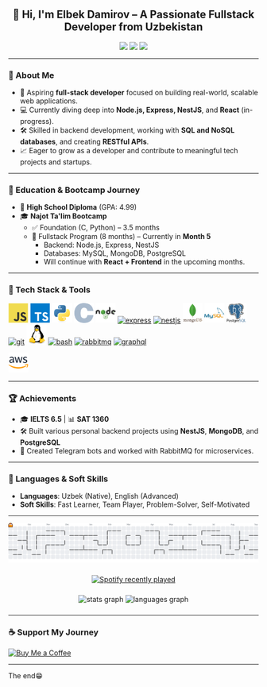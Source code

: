<h2 align="center">👋 Hi, I'm Elbek Damirov – A Passionate Fullstack Developer from Uzbekistan</h2>

<p align="center">
  <a href="mailto:elbekdamirov0415@gmail.com"><img src="https://img.shields.io/badge/Email-elbekdamirov0415@gmail.com-red?style=flat-square&logo=gmail" /></a>
  <a href="https://t.me/elbek_damirov"><img src="https://img.shields.io/badge/Telegram-@elbek_damirov-0088cc?style=flat-square&logo=telegram" /></a>
  <a href="https://github.com/elbekdamirov"><img src="https://img.shields.io/badge/GitHub-elbekdamirov-24292e?style=flat-square&logo=github" /></a>
</p>

---

### 🚀 About Me

- 🎯 Aspiring **full-stack developer** focused on building real-world, scalable web applications.
- 💻 Currently diving deep into **Node.js, Express, NestJS**, and **React** (in-progress).
- 🛠 Skilled in backend development, working with **SQL and NoSQL databases**, and creating **RESTful APIs**.
- 📈 Eager to grow as a developer and contribute to meaningful tech projects and startups.

---

### 🧠 Education & Bootcamp Journey

- 📜 **High School Diploma** (GPA: 4.99)
- 🎓 **Najot Ta'lim Bootcamp**
  - ✅ Foundation (C, Python) – 3.5 months
  - 🔧 Fullstack Program (8 months) – Currently in **Month 5**
    - Backend: Node.js, Express, NestJS
    - Databases: MySQL, MongoDB, PostgreSQL
    - Will continue with **React + Frontend** in the upcoming months.

---

### 🧰 Tech Stack & Tools

<p align="left">
  <a href="https://developer.mozilla.org/en-US/docs/Web/JavaScript"><img src="https://raw.githubusercontent.com/devicons/devicon/master/icons/javascript/javascript-original.svg" alt="javascript" width="40"/></a>
  <a href="https://www.typescriptlang.org/"><img src="https://raw.githubusercontent.com/devicons/devicon/master/icons/typescript/typescript-original.svg" alt="typescript" width="40"/></a>
  <a href="https://www.python.org"><img src="https://raw.githubusercontent.com/devicons/devicon/master/icons/python/python-original.svg" alt="python" width="40"/></a>
  <a href="https://www.cprogramming.com/"><img src="https://raw.githubusercontent.com/devicons/devicon/master/icons/c/c-original.svg" alt="c" width="40"/></a>
  <a href="https://nodejs.org"><img src="https://raw.githubusercontent.com/devicons/devicon/master/icons/nodejs/nodejs-original-wordmark.svg" alt="nodejs" width="40"/></a>
  <a href="https://expressjs.com" target="_blank" rel="noreferrer"><img src="https://cdn.jsdelivr.net/gh/devicons/devicon/icons/express/express-original.svg" alt="express" width="40" height="40"/></a>
  <a href="https://nestjs.com/" target="_blank" rel="noreferrer"><img src="https://nestjs.com/img/logo-small.svg" alt="nestjs" width="40" height="40"/></a>
  <a href="https://www.mongodb.com/"><img src="https://raw.githubusercontent.com/devicons/devicon/master/icons/mongodb/mongodb-original-wordmark.svg" alt="mongodb" width="40"/></a>
  <a href="https://www.mysql.com/"><img src="https://raw.githubusercontent.com/devicons/devicon/master/icons/mysql/mysql-original-wordmark.svg" alt="mysql" width="40"/></a>
  <a href="https://www.postgresql.org"><img src="https://raw.githubusercontent.com/devicons/devicon/master/icons/postgresql/postgresql-original-wordmark.svg" alt="postgresql" width="40"/></a>
  <a href="https://git-scm.com/"><img src="https://www.vectorlogo.zone/logos/git-scm/git-scm-icon.svg" alt="git" width="40"/></a>
  <a href="https://www.linux.org/"><img src="https://raw.githubusercontent.com/devicons/devicon/master/icons/linux/linux-original.svg" alt="linux" width="40"/></a>
  <a href="https://www.gnu.org/software/bash/"><img src="https://www.vectorlogo.zone/logos/gnu_bash/gnu_bash-icon.svg" alt="bash" width="40"/></a>
  <a href="https://www.rabbitmq.com"><img src="https://www.vectorlogo.zone/logos/rabbitmq/rabbitmq-icon.svg" alt="rabbitmq" width="40"/></a>
  <a href="https://graphql.org"><img src="https://www.vectorlogo.zone/logos/graphql/graphql-icon.svg" alt="graphql" width="40"/></a>

  <a href="https://aws.amazon.com"><img src="https://raw.githubusercontent.com/devicons/devicon/master/icons/amazonwebservices/amazonwebservices-original-wordmark.svg" alt="aws" width="40"/></a>
</p>

---

### 🏆 Achievements

- 🎓 **IELTS 6.5** | 📊 **SAT 1360**
- 🛠 Built various personal backend projects using **NestJS**, **MongoDB**, and **PostgreSQL**
- 💬 Created Telegram bots and worked with RabbitMQ for microservices.

---

### 💬 Languages & Soft Skills

- **Languages**: Uzbek (Native), English (Advanced)
- **Soft Skills**: Fast Learner, Team Player, Problem-Solver, Self-Motivated

---

<picture>
  <source media="(prefers-color-scheme: dark)" srcset="https://raw.githubusercontent.com/elbekdamirov/elbekdamirov/output/pacman-contribution-graph-dark.svg">
  <source media="(prefers-color-scheme: light)" srcset="https://raw.githubusercontent.com/elbekdamirov/elbekdamirov/output/pacman-contribution-graph.svg">
  <img alt="pacman contribution graph" src="https://raw.githubusercontent.com/elbekdamirov/elbekdamirov/output/pacman-contribution-graph.svg">
</picture>

###

<div align="center">
  <a href="https://open.spotify.com/user/31cj27j2kboqrqvvoukwu3t4kwtm">
    <img src="https://spotify-recently-played-readme.vercel.app/api?user=31cj27j2kboqrqvvoukwu3t4kwtm&count=5&unique=false" alt="Spotify recently played"  />
  </a>
</div>

###

<div align="center">
  <img src="https://github-readme-stats.vercel.app/api?username=elbekdamirov&hide_title=false&hide_rank=false&show_icons=true&include_all_commits=true&count_private=true&disable_animations=false&theme=dracula&locale=en&hide_border=false&order=1" height="150" alt="stats graph"  />
  <img src="https://github-readme-stats.vercel.app/api/top-langs?username=elbekdamirov&locale=en&hide_title=false&layout=compact&card_width=320&langs_count=5&theme=dracula&hide_border=false&order=2" height="150" alt="languages graph"  />
</div>

###

---

### ☕️ Support My Journey

<p><a href="https://buymeacoffee.com/_elbek"> <img src="https://cdn.buymeacoffee.com/buttons/v2/default-yellow.png" height="50" width="210" alt="Buy Me a Coffee" /></a></p>

---
The end😁
